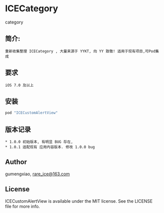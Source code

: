 # ICECategory
category


## 简介: 
    重新收集整理 ICECategory , 大量来源于 YYKT, 向 YY 致敬! 适用于现有项目,可Pod集成

## 要求
    iOS 7.0 及以上

## 安装
```ruby
pod "ICECustomAlertView"
```

## 版本记录
    * 1.0.0 初始版本, 有明显 BUG 存在,
    * 1.0.1 适配现有 应用内容版本. 修改 1.0.0 bug

## Author

gumengxiao, rare_ice@163.com

## License

ICECustomAlertView is available under the MIT license. See the LICENSE file for more info.
